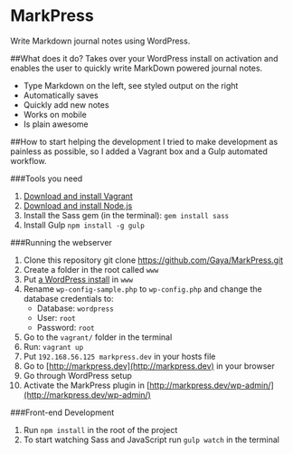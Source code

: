 MarkPress
=========

Write Markdown journal notes using WordPress.

##What does it do?
Takes over your WordPress install on activation and enables the user to quickly write MarkDown powered journal notes.

- Type Markdown on the left, see styled output on the right
- Automatically saves
- Quickly add new notes
- Works on mobile
- Is plain awesome

##How to start helping the development
I tried to make development as painless as possible, so I added a Vagrant box and a Gulp automated workflow.

###Tools you need
1. [Download and install Vagrant](http://www.vagrantup.com/downloads.html)
2. [Download and install Node.js](http://nodejs.org/download/)
3. Install the Sass gem (in the terminal):
`gem install sass`
4. Install Gulp
`npm install -g gulp`

###Running the webserver
1. Clone this repository
    git clone https://github.com/Gaya/MarkPress.git
2. Create a folder in the root called `www`
3. Put [a WordPress install](http://wordpress.org/latest.zip) in `www`
4. Rename `wp-config-sample.php` to `wp-config.php` and change the database credentials to:
	- Database: `wordpress`
	- User: `root`
	- Password: `root`
5. Go to the `vagrant/` folder in the terminal
6. Run: `vagrant up`
7. Put `192.168.56.125 markpress.dev` in your hosts file
8. Go to [http://markpress.dev](http://markpress.dev) in your browser
9. Go through WordPress setup
10. Activate the MarkPress plugin in [http://markpress.dev/wp-admin/](http://markpress.dev/wp-admin/)

###Front-end Development
1. Run `npm install` in the root of the project
2. To start watching Sass and JavaScript run `gulp watch` in the terminal